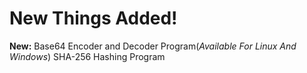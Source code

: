 # New Things Added!

**New:**
Base64 Encoder and Decoder Program(_Available For Linux And Windows_)
SHA-256 Hashing Program